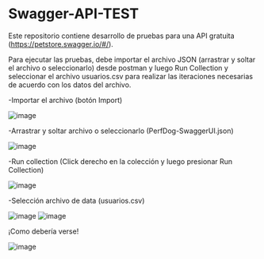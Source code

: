 # Swagger-API-TEST
Este repositorio contiene desarrollo de pruebas para una API gratuita (https://petstore.swagger.io/#/).

Para ejecutar las pruebas, debe importar el archivo JSON (arrastrar y soltar el archivo o seleccionarlo) desde postman y luego Run Collection y seleccionar el archivo usuarios.csv para realizar las iteraciones necesarias de acuerdo con los datos del archivo.

-Importar el archivo (botón Import)

![image](https://github.com/YgriegaSB/Swagger-API-TEST/assets/59478604/5c630605-b9aa-45ce-ab5f-fa39c30b2712)


-Arrastrar y soltar archivo o seleccionarlo (PerfDog-SwaggerUI.json)

![image](https://github.com/YgriegaSB/Swagger-API-TEST/assets/59478604/19f8398f-d789-423a-bcfd-9f729a4218ef)


-Run collection (Click derecho en la colección y luego presionar Run Collection)

![image](https://github.com/YgriegaSB/Swagger-API-TEST/assets/59478604/e6578e95-3eff-447a-ba6f-32da104202a2)


-Selección archivo de data (usuarios.csv)

![image](https://github.com/YgriegaSB/Swagger-API-TEST/assets/59478604/e2e0082e-ae8f-435d-a044-6de0e9188298)
![image](https://github.com/YgriegaSB/Swagger-API-TEST/assets/59478604/6c9bcb8c-c320-4679-b10a-14e2c87f0e9a)


¡Como debería verse!

![image](https://github.com/YgriegaSB/Swagger-API-TEST/assets/59478604/2a3c24ca-1c31-41a9-b0e0-b55e7962471c)

